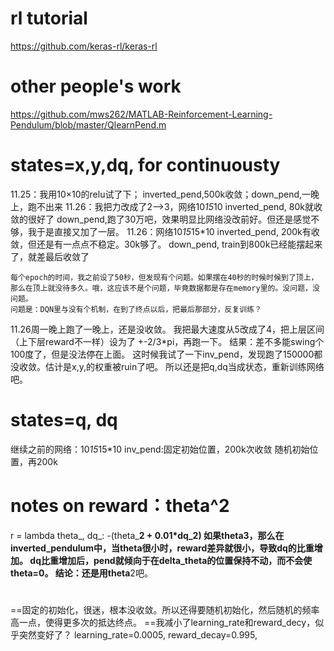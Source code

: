 

# rl tutorial
https://github.com/keras-rl/keras-rl

# other people's work
https://github.com/mws262/MATLAB-Reinforcement-Learning-Pendulum/blob/master/QlearnPend.m


# states=x,y,dq, for continuousty 
11.25：我用10×10的relu试了下； inverted_pend,500k收敛；down_pend,一晚上，跑不出来
11.26：我把力改成了2-->3，网络10*15*10
    inverted_pend, 80k就收敛的很好了
    down_pend,跑了30万吧，效果明显比网络没改前好。但还是感觉不够，我于是直接又加了一层。
11.26：网络10*15*15*10
    inverted_pend, 200k有收敛，但还是有一点点不稳定。30k够了。
    down_pend, train到800k已经能摆起来了，就差最后收敛了

    每个epoch的时间，我之前设了50秒，但发现有个问题。如果摆在40秒的时候时候到了顶上，那么在顶上就没待多久。哦，这应该不是个问题，毕竟数据都是存在memory里的。没问题，没问题。
    问题是：DQN里与没有个机制，在到了终点以后，把最后那部分，反复训练？
    
11.26周一晚上跑了一晚上，还是没收敛。
我把最大速度从5改成了4，把上层区间（上下层reward不一样）设为了 +-2/3*pi，再跑一下。
    结果：差不多能swing个100度了，但是没法停在上面。
这时候我试了一下inv_pend，发现跑了150000都没收敛。估计是x,y,的权重被ruin了吧。
所以还是把q,dq当成状态，重新训练网络吧。

# states=q, dq
继续之前的网络：10*15*15*10
inv_pend:固定初始位置，200k次收敛
            随机初始位置，再200k
            
# notes on reward：theta^2
r = lambda theta_, dq_: -(theta_**2 + 0.01*dq_**2)
如果theta**3，那么在inverted_pendulum中，当theta很小时，reward差异就很小，导致dq的比重增加。
dq比重增加后，pend就倾向于在delta_theta的位置保持不动，而不会使theta=0。
结论：还是用theta**2吧。

# 
==固定的初始化，很迷，根本没收敛。所以还得要随机初始化，然后随机的频率高一点，使得更多次的抵达终点。
==我减小了learning_rate和reward_decy，似乎突然变好了？
    learning_rate=0.0005,
    reward_decay=0.995,

